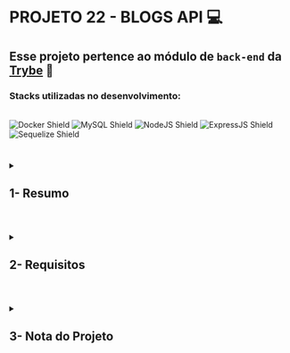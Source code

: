 # PROJETO 22 - BLOGS API :computer:

## Esse projeto pertence ao módulo de `back-end` da [Trybe](https://www.betrybe.com/) :green_heart:

### Stacks utilizadas no desenvolvimento:
<div style="display: inline_block"><br>
  <img src="https://img.shields.io/badge/Docker-2CA5E0?style=for-the-badge&logo=docker&logoColor=white" alt="Docker Shield" />
  <img src="https://img.shields.io/badge/MySQL-005C84?style=for-the-badge&logo=mysql&logoColor=white" alt="MySQL Shield" />
  <img src="https://img.shields.io/badge/Node.js-339933?style=for-the-badge&logo=nodedotjs&logoColor=white" alt="NodeJS Shield" />
  <img src="https://img.shields.io/badge/Express.js-000000?style=for-the-badge&logo=express&logoColor=white" alt="ExpressJS Shield" />
  <img src="https://img.shields.io/badge/Sequelize-6888A1?style=for-the-badge&logo=sequelize&logoColor=blue" alt="Sequelize Shield" />
</div>
 
 #
<details>
 
<summary>
  
## 1- Resumo
  
</summary>

Para a criação do Blogs API utilizei alguns conceitos e ferramentas novas e outras já vistas, sendo elas:

- Docker
- Node.js
- Express
- Arquitetura de Software
- Object Relational Mapper (ORM).
- Autorizações/Autenticações

A arquitetura utilizada na aplicação foi a Model-Service-Controller (MSC). No entanto, a grande novidade dessa fez foi a utilização do Sequelize e do JSON Web Token (JWT).

-> O Sequelize é um ORM que abstrai os comandos de operações de SQL, e faz com que possamos usar linguagem de programação que já estamos usando no back-end para nos conectarmos e operarmos o banco de dados. Dessa maneira podemos aumentar a produtividade na codificação de software, facilitando a manutenibilidade e confidenciabilidade de uma aplicação.

-> Já o JWT é uma das formas mais utilizadas para autenticar usuários em APIs RESTful e tem como objetivo transmitir ou armazenar de forma compacta e segura objetos JSON entre diferentes aplicações. O JWT é digitalmente assinado usando uma chave secreta com o algoritmo HMAC ou um par de chaves pública e privada RSA ou ECDSA, aumentando sua segurança.

Por fim, com a utilização de todas as ferramentas citadas anteriormente, pude criar uma API RESTful que possui fluxo de Login com chave de autorização/autenticação juntamente com a implementação das funções básicas de uma API, o famoso CRUD (Create, Read, Update, Delete), que gerenciava as postagens da aplicação. Veja mais abaixo!
  
</details>

#

<details>
 
<summary>
 
## 2- Requisitos

</summary>

* I. Crie migrations para as tabelas users, categories, blog_posts, posts_categories
* II. Crie o modelo User em src/models/User.js com as propriedades corretas
* III. Sua aplicação deve ter o endpoint POST /login
* IV. Sua aplicação deve ter o endpoint POST /user
* V. Sua aplicação deve ter o endpoint GET /user
* VI. Sua aplicação deve ter o endpoint GET /user/:id
* VII. Crie o modelo Category em src/models/Category.js com as propriedades corretas
* VIII. Sua aplicação deve ter o endpoint POST /categories
* IX. Sua aplicação deve ter o endpoint GET /categories
* X. Crie o modelo BlogPost em src/models/BlogPost.js com as propriedades e associações corretas
* XI. Crie o modelo PostCategory em src/models/PostCategory.js com as propriedades e associações corretas
* XII. Sua aplicação deve ter o endpoint POST /post
* XIII. Sua aplicação deve ter o endpoint GET /post
* XIV. Sua aplicação deve ter o endpoint GET /post/:id
* XV. Sua aplicação deve ter o endpoint PUT /post/:id
* XVI. Sua aplicação deve ter o endpoint DELETE /post/:id
* XVII. Sua aplicação deve ter o endpoint DELETE /user/me
* XVIII. Sua aplicação deve ter o endpoint GET /post/search?q=:searchTerm
  
</details>

# 

<details>
 
<summary>

## 3- Nota do Projeto
 
</summary>

## 100% :heavy_check_mark:

![Project-blogs-api-grade]()

</details> 
 
# 
